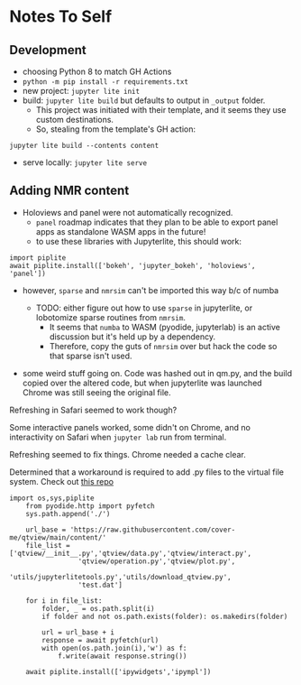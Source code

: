 # Notes To Self

## Development

- choosing Python 8 to match GH Actions
- `python -m pip install -r requirements.txt`
- new project: `jupyter lite init`
- build: `jupyter lite build` but defaults to output in `_output` folder.
  - This project was initiated with their template, 
and it seems they use custom destinations. 
  - So, stealing from the template's GH action: 
```
jupyter lite build --contents content
```
- serve locally: `jupyter lite serve`

## Adding NMR content

- Holoviews and panel were not automatically recognized. 
  - `panel` roadmap indicates that they plan to be able to export panel apps as standalone WASM apps in the future!
  - to use these libraries with Jupyterlite, this should work:
```
import piplite
await piplite.install(['bokeh', 'jupyter_bokeh', 'holoviews', 'panel'])
```

  - however, `sparse` and `nmrsim` can't be imported this way b/c of numba
    - TODO: either figure out how to use `sparse` in jupyterlite, 
or lobotomize sparse routines from `nmrsim`.
      - It seems that `numba` to WASM (pyodide, jupyterlab)
      is an active discussion but it's held up by a dependency.
      - Therefore, copy the guts of `nmrsim` over
but hack the code so that sparse isn't used.
      
  - some weird stuff going on. Code was hashed out in qm.py, 
and the build copied over the altered code, 
but when jupyterlite was launched 
Chrome was still seeing the original file.

Refreshing in Safari seemed to work though?

Some interactive panels worked, some didn't on Chrome, 
and no interactivity on Safari when `jupyter lab` run from terminal.

Refreshing seemed to fix things. Chrome needed a cache clear.

Determined that a workaround is required to add .py files to the virtual file system.
Check out [this repo](https://github.com/cover-me/qtview/blob/main/content/utils/download_qtview.py)

```
import os,sys,piplite
    from pyodide.http import pyfetch
    sys.path.append('./')
    
    url_base = 'https://raw.githubusercontent.com/cover-me/qtview/main/content/'
    file_list = ['qtview/__init__.py','qtview/data.py','qtview/interact.py',
                 'qtview/operation.py','qtview/plot.py',
                 'utils/jupyterlitetools.py','utils/download_qtview.py',
                 'test.dat']

    for i in file_list:
        folder, _ = os.path.split(i)
        if folder and not os.path.exists(folder): os.makedirs(folder)

        url = url_base + i
        response = await pyfetch(url)
        with open(os.path.join(i),'w') as f:
            f.write(await response.string())

    await piplite.install(['ipywidgets','ipympl'])
```